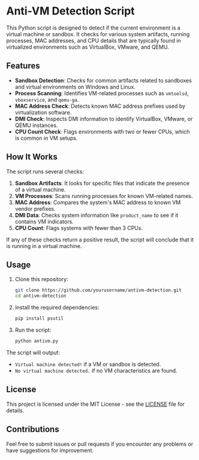 # Anti-VM Detection Script

This Python script is designed to detect if the current environment is a virtual machine or sandbox. It checks for various system artifacts, running processes, MAC addresses, and CPU details that are typically found in virtualized environments such as VirtualBox, VMware, and QEMU.

## Features

- **Sandbox Detection**: Checks for common artifacts related to sandboxes and virtual environments on Windows and Linux.
- **Process Scanning**: Identifies VM-related processes such as `vmtoolsd`, `vboxservice`, and `qemu-ga`.
- **MAC Address Check**: Detects known MAC address prefixes used by virtualization software.
- **DMI Check**: Inspects DMI information to identify VirtualBox, VMware, or QEMU instances.
- **CPU Count Check**: Flags environments with two or fewer CPUs, which is common in VM setups.

## How It Works

The script runs several checks:
1. **Sandbox Artifacts**: It looks for specific files that indicate the presence of a virtual machine.
2. **VM Processes**: Scans running processes for known VM-related names.
3. **MAC Address**: Compares the system's MAC address to known VM vendor prefixes.
4. **DMI Data**: Checks system information like `product_name` to see if it contains VM indicators.
5. **CPU Count**: Flags systems with fewer than 3 CPUs.

If any of these checks return a positive result, the script will conclude that it is running in a virtual machine.

## Usage

1. Clone this repository:
    ```bash
    git clone https://github.com/yourusername/antivm-detection.git
    cd antivm-detection
    ```

2. Install the required dependencies:
    ```bash
    pip install psutil
    ```

3. Run the script:
    ```bash
    python antivm.py
    ```

The script will output:
- `Virtual machine detected!` if a VM or sandbox is detected.
- `No virtual machine detected.` if no VM characteristics are found.

## License

This project is licensed under the MIT License - see the [LICENSE](LICENSE) file for details.

## Contributions

Feel free to submit issues or pull requests if you encounter any problems or have suggestions for improvement.

